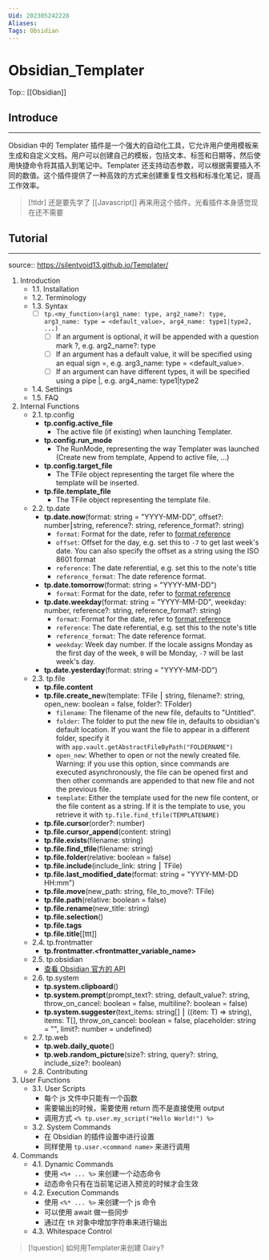 ```yaml
---
Uid: 202305242228
Aliases: 
Tags: Obsidian 
---
```

# Obsidian_Templater
Top:: [[Obsidian]]

## Introduce
---
Obsidian 中的 Templater 插件是一个强大的自动化工具，它允许用户使用模板来生成和自定义文档。用户可以创建自己的模板，包括文本、标签和日期等，然后使用快捷命令将其插入到笔记中。Templater 还支持动态参数，可以根据需要插入不同的数值。这个插件提供了一种高效的方式来创建重复性文档和标准化笔记，提高工作效率。

> [!tldr]
> 还是要先学了 [[Javascript]] 再来用这个插件。光看插件本身感觉现在还不需要


## Tutorial
---
source:: https://silentvoid13.github.io/Templater/
1. Introduction
	- 1.1. Installation
	- 1.2. Terminology
	- 1.3. Syntax
		- [ ] `tp.<my_function>(arg1_name: type, arg2_name?: type, arg3_name: type = <default_value>, arg4_name: type1|type2, ...)`
			- [ ] If an argument is optional, it will be appended with a question mark ?, e.g. arg2_name?: type
			- [ ] If an argument has a default value, it will be specified using an equal sign =, e.g. arg3_name: type = <default_value>.
			- [ ] If an argument can have different types, it will be specified using a pipe |, e.g. arg4_name: type1|type2
	- 1.4. Settings
	- 1.5. FAQ
2. Internal Functions
	- 2.1. tp.config
		- **tp.config.active_file**
			- The active file (if existing) when launching Templater.
		- **tp.config.run_mode**
			- The RunMode, representing the way Templater was launched (Create new from template, Append to active file, ...)
		- **tp.config.target_file**
			- The TFile object representing the target file where the template will be inserted.
		- **tp.file.template_file**
			- The TFile object representing the template file.
	- 2.2. tp.date
		- **tp.date.now**(format: string = "YYYY-MM-DD", offset?: number⎮string, reference?: string, reference_format?: string)
			- `format`: Format for the date, refer to [format reference](https://momentjs.com/docs/#/displaying/format/)
			- `offset`: Offset for the day, e.g. set this to `-7` to get last week's date. You can also specify the offset as a string using the ISO 8601 format
			- `reference`: The date referential, e.g. set this to the note's title
			- `reference_format`: The date reference format.
		- **tp.date.tomorrow**(format: string = "YYYY-MM-DD")
			- `format`: Format for the date, refer to [format reference](https://momentjs.com/docs/#/displaying/format/)
		- **tp.date.weekday**(format: string = "YYYY-MM-DD", weekday: number, reference?: string, reference_format?: string)
			- `format`: Format for the date, refer to [format reference](https://momentjs.com/docs/#/displaying/format/)
			- `reference`: The date referential, e.g. set this to the note's title
			- `reference_format`: The date reference format.
			- `weekday`: Week day number. If the locale assigns Monday as the first day of the week, `0` will be Monday, `-7` will be last week's day.
		- **tp.date.yesterday**(format: string = "YYYY-MM-DD")
	- 2.3. tp.file
		- **tp.file.content**
		- **tp.file.create_ne**w(template: TFile ⎮ string, filename?: string, open_new: boolean = false, folder?: TFolder)
			- `filename`: The filename of the new file, defaults to "Untitled".
			- `folder`: The folder to put the new file in, defaults to obsidian's default location. If you want the file to appear in a different folder, specify it with `app.vault.getAbstractFileByPath("FOLDERNAME")`
			- `open_new`: Whether to open or not the newly created file. Warning: if you use this option, since commands are executed asynchronously, the file can be opened first and then other commands are appended to that new file and not the previous file.
			- `template`: Either the template used for the new file content, or the file content as a string. If it is the template to use, you retrieve it with `tp.file.find_tfile(TEMPLATENAME)`
		- **tp.file.cursor**(order?: number)
		- **tp.file.cursor_append**(content: string)
		- **tp.file.exists**(filename: string)
		- **tp.file.find_tfile**(filename: string)
		- **tp.file.folder**(relative: boolean = false)
		- **tp.file.include**(include_link: string ⎮ TFile)
		- **tp.file.last_modified_date**(format: string = "YYYY-MM-DD HH:mm")
		- **tp.file.move**(new_path: string, file_to_move?: TFile)
		- **tp.file.path**(relative: boolean = false)
		- **tp.file.rename**(new_title: string)
		- **tp.file.selection**()
		- **tp.file.tags**
		- **tp.file.title**[[ttt]]
	- 2.4. tp.frontmatter
		- **tp.frontmatter.<frontmatter_variable_name>**
	- 2.5. tp.obsidian
		- [查看 Obsidian 官方的 API](https://github.com/obsidianmd/obsidian-api/blob/master/obsidian.d.ts)
	- 2.6. tp.system
		- **tp.system.clipboard**()
		- **tp.system.prompt**(prompt_text?: string, default_value?: string, throw_on_cancel: boolean = false, multiline?: boolean = false)
		- **tp.system.suggester**(text_items: string[] ⎮ ((item: T) => string), items: T[], throw_on_cancel: boolean = false, placeholder: string = "", limit?: number = undefined)
	- 2.7. tp.web
		- **tp.web.daily_quote**()
		- **tp.web.random_picture**(size?: string, query?: string, include_size?: boolean)
	- 2.8. Contributing
3. User Functions
	- 3.1. User Scripts
		- 每个 js 文件中只能有一个函数
		- 需要输出的时候，需要使用 return 而不是直接使用 output
		- 调用方式 `<% tp.user.my_script("Hello World!") %>`
	- 3.2. System Commands
		- 在 Obsidian 的插件设置中进行设置
		- 同样使用 `tp.user.<command name>` 来进行调用
4. Commands
	- 4.1. Dynamic Commands
		- 使用 `<%+ ... %>` 来创建一个动态命令
		- 动态命令只有在当前笔记进入预览的时候才会生效
	- 4.2. Execution Commands
		- 使用 `<%* ... %>` 来创建一个 js 命令
		- 可以使用 await 做一些同步
		- 通过在 `tR` 对象中增加字符串来进行输出
	- 4.3. Whitespace Control

> [!question] 如何用Templater来创建 Dairy?
> 

